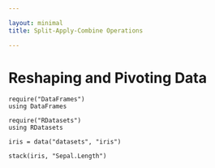 ```yaml
---

layout: minimal
title: Split-Apply-Combine Operations

---
```


# Reshaping and Pivoting Data

    require("DataFrames")
    using DataFrames

    require("RDatasets")
    using RDatasets

    iris = data("datasets", "iris")

    stack(iris, "Sepal.Length")
